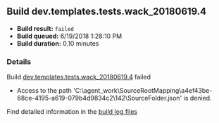 ## Build dev.templates.tests.wack_20180619.4
- **Build result:** `failed`
- **Build queued:** 6/19/2018 1:28:10 PM
- **Build duration:** 0.10 minutes
### Details
Build [dev.templates.tests.wack_20180619.4](https://winappstudio.visualstudio.com/web/build.aspx?pcguid=a4ef43be-68ce-4195-a619-079b4d9834c2&builduri=vstfs%3a%2f%2f%2fBuild%2fBuild%2f25896) failed

+ Access to the path 'C:\agent\_work\SourceRootMapping\a4ef43be-68ce-4195-a619-079b4d9834c2\142\SourceFolder.json' is denied.

Find detailed information in the [build log files](https://uwpctdiags.blob.core.windows.net/buildlogs/dev.templates.tests.wack_20180619.4_logs.zip)
